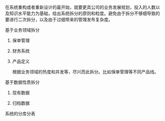 在系统重构或者重新设计的最开始，就要更具公司的业务发展规划，投入的人数以及知识水平能力为基础，给出系统拆分的原则和粒度。避免由于拆分不够细导致的要进行二次拆分，以及由于过细带来的管理发布复杂度。

基于业务领域拆分

1. 保单管理

2. 财务系统

3. 产品定义

   根据业务领域的热度和并发等，尽兴而此拆分。比如保单管理等不同产品线。

基于数据性质拆分

1. 现有数据

2. 归档数据





系统的分库分表



